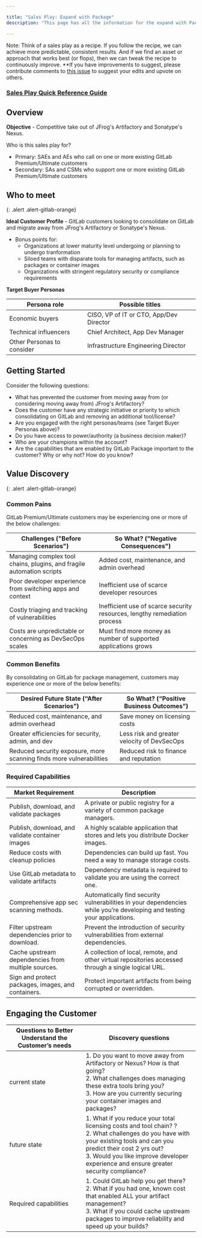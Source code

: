 ```yaml
---

title: "Sales Play: Expand with Package"
description: "This page has all the information for the expand with Package sales play."

---
```










Note: Think of a sales play as a recipe. If you follow the recipe, we can achieve more predictable, consistent results. And if we find an asset or approach that works best (or flops), then we can tweak the recipe to continuously improve. **If you have improvements to suggest, please contribute comments to [this issue](https://gitlab.com/gitlab-com/Product/-/issues/4440) to suggest your edits and upvote on others.

### [Sales Play Quick Reference Guide](https://docs.google.com/presentation/d/1F0aZ4k9NutSwYDBCiXF4AcwprBPDcsISvAOYb7NgepM/edit?usp=sharing)

## Overview

**Objective** - Competitive take out of JFrog's Artifactory and Sonatype's Nexus.

Who is this sales play for?  
* Primary: SAEs and AEs who call on one or more existing GitLab Premium/Ultimate customers  
* Secondary: SAs and CSMs who support one or more existing GitLab Premium/Ultimate customers  

## Who to meet
{: .alert .alert-gitlab-orange}

**Ideal Customer Profile**  - GitLab customers looking to consolidate on GitLab and migrate away from JFrog's Artifactory or Sonatype's Nexus.
- Bonus points for:
   - Organizations at lower maturity level undergoing or planning to undergo tranformation
   - Siloed teams with disparate tools for managing artifacts, such as packages or container images
   - Organizations with stringent regulatory security or compliance requirements

**Target Buyer Personas**

| Persona role  | Possible titles|
| ------------- | ---------------------- |
| Economic buyers    | CISO, VP of IT or CTO, App/Dev Director |
| Technical influencers    | Chief Architect, App Dev Manager |
| Other Personas to consider | Infrastructure Engineering Director |

## Getting Started

Consider the following questions:
* What has prevented the customer from moving away from (or considering moving away from) JFrog's Artifactory?
* Does the customer have any strategic initiative or priority to which consolidating on GitLab and removing an additional tool/license?
* Are you engaged with the right personas/teams (see Target Buyer Personas above)?
* Do you have access to power/authority (a business decision maker)?
* Who are your champions within the account?
* Are the capabilities that are enabled by GitLab Package important to the customer? Why or why not? How do you know?

## Value Discovery
{: .alert .alert-gitlab-orange}

### Common Pains  

GitLab Premium/Ultimate customers may be experiencing one or more of the below challenges:

| Challenges ("Before Scenarios")  | So What? ("Negative Consequences")  |
| ------------- |-------------|
| Managing complex tool chains, plugins, and fragile automation scripts   | Added cost, maintenance, and admin overhead |
| Poor developer experience from switching apps and context | Inefficient use of scarce developer resources |
| Costly triaging and tracking of vulnerabilities    | Inefficient use of scarce security resources, lengthy remediation process |
| Costs are unpredictable or concerning as DevSecOps scales | Must find more money as number of supported applications grows |

### Common Benefits  

By consolidating on GitLab for package management, customers may experience one or more of the below benefits:

| Desired Future State (“After Scenarios”) | So What? (“Positive Business Outcomes”)   |
| ------------- | ------------- |
| Reduced cost, maintenance, and admin overhead    | Save money on licensing costs |
| Greater efficiencies for security, admin, and dev    | Less risk and greater velocity of DevSecOps |
| Reduced security exposure, more scanning finds more vulnerabilities    | Reduced risk to finance and reputation |

### Required Capabilities

| Market Requirement                                | Description |
|---------                                          |-------------|
| Publish, download, and validate packages          | A private or public registry for a variety of common package managers. |
| Publish, download, and validate container images  | A highly scalable application that stores and lets you distribute Docker images. |
| Reduce costs with cleanup policies                | Dependencies can build up fast. You need a way to manage storage costs.          |
| Use GitLab metadata to validate artifacts         | Dependency metadata is required to validate you are using the correct one.       |
| Comprehensive app sec scanning methods.            | Automatically find security vulnerabilities in your dependencies while you’re developing and testing your applications.  |
| Filter upstream dependencies prior to download.    | Prevent the introduction of security vulnerabilities from external dependencies.  |
| Cache upstream dependencies from multiple sources. | A collection of local, remote, and other virtual repositories accessed through a single logical URL. |
| Sign and protect packages, images, and containers.             | Protect important artifacts from being corrupted or overridden.               |

## Engaging the Customer

| Questions to Better Understand the Customer’s needs  | Discovery questions  |
| ------------- | ------------- |
| current state    | 1. Do you want to move away from Artifactory or Nexus? How is that going?<br>2. What challenges does managing these extra tools bring you? <br>3. How are you currently securing your container images and packages?|
| future state    | 1. What if you reduce your total licensing costs and tool chain? ?<br>2. What challenges do you have with your existing tools and can you predict their cost 2 yrs out?<br>3. Would you like improve developer experience and ensure greater security compliance? |
| Required capabilities   | 1. Could GitLab help you get there?<br>2. What if you had one, known cost that enabled ALL your artifact management? <br>3. What if you could cache upstream packages to improve reliability and speed up your builds? |
